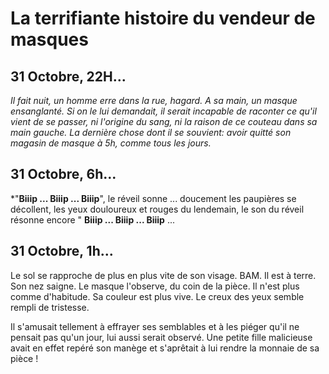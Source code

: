 # La terrifiante histoire du vendeur de masques


## **31 Octobre, 22H...** 
*Il fait nuit, un homme erre dans la rue, hagard. A sa main, un masque ensanglanté. Si on le lui demandait, il serait incapable de raconter ce qu'il vient de se passer, ni l'origine du sang, ni la raison de ce couteau dans sa main gauche. La dernière chose dont il se souvient: avoir quitté son magasin de masque à 5h, comme tous les jours.*


## **31 Octobre, 6h...**
*"**Biiip ... Biiip ... Biiip**", le réveil sonne ... doucement les paupières se décollent, les yeux douloureux et rouges du lendemain, le son du réveil résonne encore " **Biiip ... Biiip ... Biiip** ...  

## **31 Octobre, 1h...**
Le sol se rapproche de plus en plus vite de son visage. BAM. Il est à terre. Son nez saigne. Le masque l'observe, du coin de la pièce. Il n'est plus comme d'habitude. Sa couleur est plus vive. Le creux des yeux semble rempli de tristesse.

Il s'amusait tellement à effrayer ses semblables et à les piéger qu'il ne pensait pas qu'un jour, lui aussi serait observé.
Une petite fille malicieuse avait en effet repéré son manège et s'aprêtait à lui rendre la monnaie de sa pièce !
